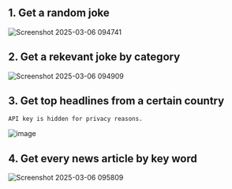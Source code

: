 ## 1. Get a random joke
![Screenshot 2025-03-06 094741](https://github.com/user-attachments/assets/be8e0794-173a-4fae-a154-7f4a380b2ace)

## 2. Get a rekevant joke by category
![Screenshot 2025-03-06 094909](https://github.com/user-attachments/assets/bbeb111a-dcd0-4558-b195-e82efcfcaffd)

## 3. Get top headlines from a certain country
`API key is hidden for privacy reasons.`

![image](https://github.com/user-attachments/assets/cd353dd6-3816-40df-9d34-ddbe91c768c8)

## 4. Get every news article by key word
![Screenshot 2025-03-06 095809](https://github.com/user-attachments/assets/d2505c85-e204-463f-a660-ed380538c582)
